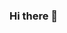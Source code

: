 ### Hi there 👋

<!--
**nasibogalgalo/nasibogalgalo** is a ✨ _special_ ✨ repository because its `README.md` (this file) appears on your GitHub profile.

Here are some ideas to get you started:

 🔭 I’m currently working on ...
 🌱 I’m currently learning ...
 👯 I’m looking to collaborate on ...
 🤔 I’m looking for help with ...
 💬 Ask me about ...web programming 😜
 📫 How to reach me: ...
 😄 Pronouns: ...
 ⚡ Fun fact: ...

